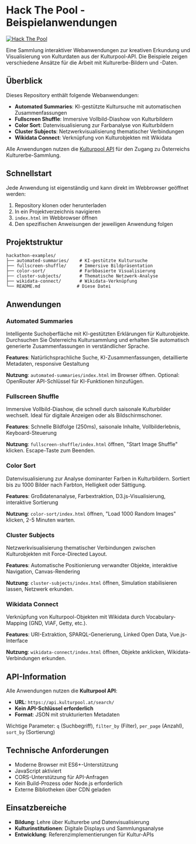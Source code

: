 # Hack The Pool - Beispielanwendungen

[![Hack The Pool](https://info.kulturpool.at/content/images/size/w2000/2025/09/Hack-the-Pool-2025-Banner--780-x-430-px-.png)](https://info.kulturpool.at/hack-the-pool)

Eine Sammlung interaktiver Webanwendungen zur kreativen Erkundung und Visualisierung von Kulturdaten aus der Kulturpool-API. Die Beispiele zeigen verschiedene Ansätze für die Arbeit mit Kulturerbe-Bildern und -Daten.

## Überblick

Dieses Repository enthält folgende Webanwendungen:

- **Automated Summaries**: KI-gestützte Kultursuche mit automatischen Zusammenfassungen
- **Fullscreen Shuffle**: Immersive Vollbild-Diashow von Kulturbildern
- **Color Sort**: Datenvisualisierung zur Farbanalyse von Kulturbildern
- **Cluster Subjects**: Netzwerkvisualisierung thematischer Verbindungen
- **Wikidata Connect**: Verknüpfung von Kulturobjekten mit Wikidata

Alle Anwendungen nutzen die [Kulturpool API](https://www.kulturpool.at/) für den Zugang zu Österreichs Kulturerbe-Sammlung.

## Schnellstart

Jede Anwendung ist eigenständig und kann direkt im Webbrowser geöffnet werden:

1. Repository klonen oder herunterladen
2. In ein Projektverzeichnis navigieren
3. `index.html` im Webbrowser öffnen
4. Den spezifischen Anweisungen der jeweiligen Anwendung folgen

## Projektstruktur

```
hackathon-examples/
├── automated-summaries/    # KI-gestützte Kultursuche
├── fullscreen-shuffle/     # Immersive Bildpräsentation
├── color-sort/             # Farbbasierte Visualisierung
├── cluster-subjects/       # Thematische Netzwerk-Analyse
├── wikidata-connect/       # Wikidata-Verknüpfung
└── README.md              # Diese Datei
```

## Anwendungen

### Automated Summaries
Intelligente Suchoberfläche mit KI-gestützten Erklärungen für Kulturobjekte. Durchsuchen Sie Österreichs Kultursammlung und erhalten Sie automatisch generierte Zusammenfassungen in verständlicher Sprache.

**Features**: Natürlichsprachliche Suche, KI-Zusammenfassungen, detaillierte Metadaten, responsive Gestaltung

**Nutzung**: `automated-summaries/index.html` im Browser öffnen. Optional: OpenRouter API-Schlüssel für KI-Funktionen hinzufügen.

### Fullscreen Shuffle
Immersive Vollbild-Diashow, die schnell durch saisonale Kulturbilder wechselt. Ideal für digitale Anzeigen oder als Bildschirmschoner.

**Features**: Schnelle Bildfolge (250ms), saisonale Inhalte, Vollbilderlebnis, Keyboard-Steuerung

**Nutzung**: `fullscreen-shuffle/index.html` öffnen, "Start Image Shuffle" klicken. Escape-Taste zum Beenden.

### Color Sort
Datenvisualisierung zur Analyse dominanter Farben in Kulturbildern. Sortiert bis zu 1000 Bilder nach Farbton, Helligkeit oder Sättigung.

**Features**: Großdatenanalyse, Farbextraktion, D3.js-Visualisierung, interaktive Sortierung

**Nutzung**: `color-sort/index.html` öffnen, "Load 1000 Random Images" klicken, 2-5 Minuten warten.

### Cluster Subjects
Netzwerkvisualisierung thematischer Verbindungen zwischen Kulturobjekten mit Force-Directed Layout.

**Features**: Automatische Positionierung verwandter Objekte, interaktive Navigation, Canvas-Rendering

**Nutzung**: `cluster-subjects/index.html` öffnen, Simulation stabilisieren lassen, Netzwerk erkunden.

### Wikidata Connect
Verknüpfung von Kulturpool-Objekten mit Wikidata durch Vocabulary-Mapping (GND, VIAF, Getty, etc.).

**Features**: URI-Extraktion, SPARQL-Generierung, Linked Open Data, Vue.js-Interface

**Nutzung**: `wikidata-connect/index.html` öffnen, Objekte anklicken, Wikidata-Verbindungen erkunden.

## API-Information

Alle Anwendungen nutzen die **Kulturpool API**:
- **URL**: `https://api.kulturpool.at/search/`
- **Kein API-Schlüssel erforderlich**
- **Format**: JSON mit strukturierten Metadaten

Wichtige Parameter: `q` (Suchbegriff), `filter_by` (Filter), `per_page` (Anzahl), `sort_by` (Sortierung)

## Technische Anforderungen

- Moderne Browser mit ES6+-Unterstützung
- JavaScript aktiviert
- CORS-Unterstützung für API-Anfragen
- Kein Build-Prozess oder Node.js erforderlich
- Externe Bibliotheken über CDN geladen

## Einsatzbereiche

* **Bildung**: Lehre über Kulturerbe und Datenvisualisierung
* **Kulturinstitutionen**: Digitale Displays und Sammlungsanalyse
* **Entwicklung**: Referenzimplementierungen für Kultur-APIs